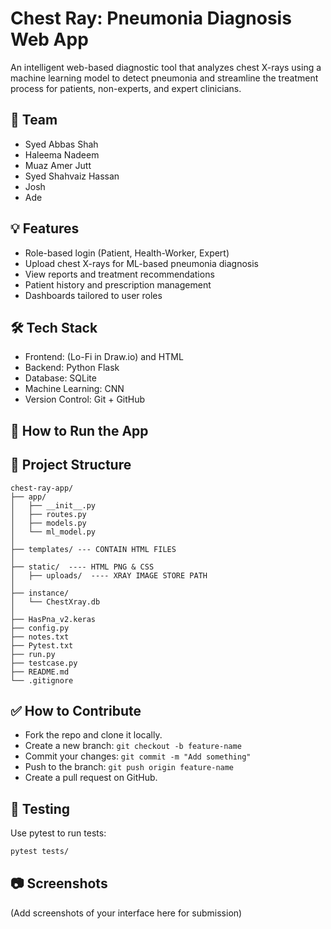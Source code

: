 # Chest Ray: Pneumonia Diagnosis Web App

An intelligent web-based diagnostic tool that analyzes chest X-rays using a machine learning model to detect pneumonia and streamline the treatment process for patients, non-experts, and expert clinicians.

## 👥 Team
- Syed Abbas Shah
- Haleema Nadeem
- Muaz Amer Jutt
- Syed Shahvaiz Hassan
- Josh
- Ade

## 💡 Features
- Role-based login (Patient, Health-Worker, Expert)
- Upload chest X-rays for ML-based pneumonia diagnosis
- View reports and treatment recommendations
- Patient history and prescription management
- Dashboards tailored to user roles

## 🛠️ Tech Stack
- Frontend: (Lo-Fi in Draw.io) and HTML
- Backend: Python Flask
- Database: SQLite
- Machine Learning: CNN
- Version Control: Git + GitHub

## 🚀 How to Run the App


## 📂 Project Structure
```
chest-ray-app/
├── app/
│   ├── __init__.py
│   ├── routes.py
│   ├── models.py
│   └── ml_model.py
│
├── templates/ --- CONTAIN HTML FILES
│
├── static/  ---- HTML PNG & CSS
│   ├── uploads/  ---- XRAY IMAGE STORE PATH
│
├── instance/
│   └── ChestXray.db
│
├── HasPna_v2.keras
├── config.py
├── notes.txt
├── Pytest.txt
├── run.py
├── testcase.py
├── README.md
└── .gitignore
```

## ✅ How to Contribute
- Fork the repo and clone it locally.
- Create a new branch: `git checkout -b feature-name`
- Commit your changes: `git commit -m "Add something"`
- Push to the branch: `git push origin feature-name`
- Create a pull request on GitHub.

## 🧪 Testing
Use pytest to run tests:
```bash
pytest tests/
```

## 📷 Screenshots
(Add screenshots of your interface here for submission)
